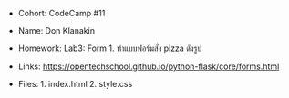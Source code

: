- Cohort: CodeCamp #11
- Name: Don Klanakin
- Homework:
      Lab3: Form
         1. ทำแบบฟอร์มสั่ง pizza ดังรูป
         
- Links:
      https://opentechschool.github.io/python-flask/core/forms.html

- Files:
      1. index.html
      2. style.css
